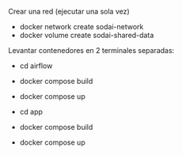 Crear una red (ejecutar una sola vez)

- docker network create sodai-network
- docker volume create sodai-shared-data
 
Levantar contenedores en 2 terminales separadas:
- cd airflow
- docker compose build
- docker compose up

- cd app
- docker compose build
- docker compose up